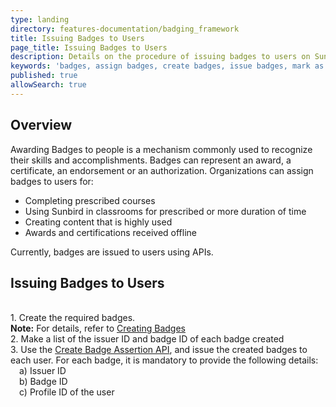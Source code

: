 ```yaml
---
type: landing
directory: features-documentation/badging_framework
title: Issuing Badges to Users
page_title: Issuing Badges to Users
description: Details on the procedure of issuing badges to users on Sunbird
keywords: 'badges, assign badges, create badges, issue badges, mark as recommneded, mark as popular, mark as official'
published: true
allowSearch: true
---
```


## Overview
Awarding Badges to people is a mechanism commonly used to recognize their skills and accomplishments. Badges can represent an award, a certificate, an endorsement or an authorization.
Organizations can assign badges to users for:
- Completing prescribed courses 
- Using Sunbird in classrooms for prescribed or more duration of time
- Creating content that is highly used
- Awards and certifications received offline

Currently, badges are issued to users using APIs.

## Issuing Badges to Users
<br>1. Create the required badges. <br> **Note:** For details, refer to <a href="features-documentation/badging_framework/creating_badges/" target="_blank"> Creating Badges</a> <br>2. Make a list of the issuer ID and badge ID of each badge created <br>3. Use the <a href ="http://www.sunbird.org/apis/badgingframeworkapi/#operation/BadgeAssertionCreatePost/" target="_blank"> Create Badge Assertion API</a>, and issue the created badges to each user. For each badge, it is mandatory to provide the following details: <br>&emsp;a) Issuer ID <br>&emsp;b) Badge ID <br>&emsp;c) Profile ID of the user
